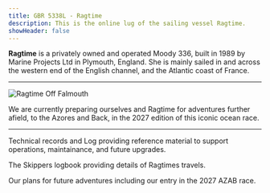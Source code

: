 ```yaml
---
title: GBR 5338L - Ragtime
description: This is the online lug of the sailing vessel Ragtime.
showHeader: false
---
```


**Ragtime** is a privately owned and operated Moody 336, built in 1989 by Marine Projects Ltd in Plymouth, England. She is mainly sailed in and across the western end of the English channel, and the Atlantic coast of France.
***

![Ragtime Off Falmouth](/img/off-falmouth.jpg)

We are currently preparing ourselves and Ragtime for adventures further afield, to the Azores and Back, in the 2027 edition of this iconic ocean race.
***
Technical records and Log providing reference material to support operations, maintainance, and future upgrades.

The Skippers logbook providing details of Ragtimes travels. 

Our plans for future adventures including our entry in the 2027 AZAB race.

